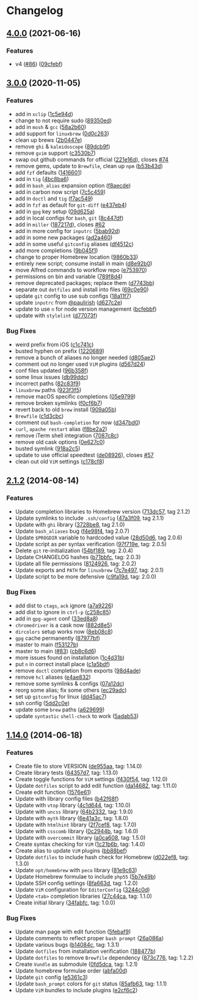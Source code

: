 # Changelog

## [4.0.0](https://github.com/iamnewton/dotfiles/compare/2.1.2...4.0.0) (2021-06-16)

### Features

* v4 ([#86](https://github.com/iamnewton/dotfiles/issues/86)) ([09cfebf](https://github.com/iamnewton/dotfiles/commit/09cfebffb37c793e768dab3c3a2af281ba09279b))

## [3.0.0](https://github.com/iamnewton/dotfiles/compare/3.0.0...4.0.0) (2020-11-05)

### Features

* add in `xclip` ([1c5e94d](https://github.com/iamnewton/dotfiles/commit/1c5e94d8f349ccf87a20fd7828a320120a36219b))
* change to not require sudo ([89350ed](https://github.com/iamnewton/dotfiles/commit/89350edb2b85f8208efe49c22f6b6e7510c92207))
* add in `mosh` & `gcc` ([58a2b60](https://github.com/iamnewton/dotfiles/commit/58a2b60f918344983f644a004290c6db195efef8))
* add support for `linuxbrew` ([0d0c263](https://github.com/iamnewton/dotfiles/commit/0d0c263abc6f8a76b444589f480a54a20c4c0175))
* clean up brews ([2b0447e](https://github.com/iamnewton/dotfiles/commit/2b0447eec8f64a01df0c07eda585b74ab009975b))
* remove `ghi` & `kaleidoscope` ([89dcb9f](https://github.com/iamnewton/dotfiles/commit/89dcb9fb6651c3c915b33d4d00b2fbca93139d62))
* remove `gvim` support ([c3530b7](https://github.com/iamnewton/dotfiles/commit/c3530b7705e16e0412815f145afd4f2abb132ec3))
* swap out github commands for official ([221e16d](https://github.com/iamnewton/dotfiles/commit/221e16d3ec305236f5f1e1a966d590bac0c32393)), closes [#74](https://github.com/iamnewton/dotfiles/issues/74)
* remove gems, update to `Brewfile`, clean up `npm` ([b53b43d](https://github.com/iamnewton/dotfiles/commit/b53b43d075c97a6fa524ec98034b265b0d69f7e0))
* add `fzf` defaults ([1416601](https://github.com/iamnewton/dotfiles/commit/14166018ad1e6cb38f688094f4303000dcbbd5c5))
* add in `tig` ([4bc8ba6](https://github.com/iamnewton/dotfiles/commit/4bc8ba65db78f5011d75b52e7d2a9697adc37244))
* add in `bash_alias` expansion option ([f8aecde](https://github.com/iamnewton/dotfiles/commit/f8aecdedea272d87b1e14c8ce6a617a5f15a64e1))
* add in carbon now script ([7c5c459](https://github.com/iamnewton/dotfiles/commit/7c5c459a8ec2b2d4d737683493da027db1ee5c9b))
* add in `doctl` and `tig` ([f7ac549](https://github.com/iamnewton/dotfiles/commit/f7ac54910464a3b4e9ee54b330f6219063dede17))
* add in `fzf` as default for `git-diff` ([e437eb4](https://github.com/iamnewton/dotfiles/commit/e437eb4abb30d563a05e05294cee25ea7d3483a8))
* add in `gpg` key setup ([09d625a](https://github.com/iamnewton/dotfiles/commit/09d625a310176f535cb7819cecf924fd7142b24b))
* add in local configs for `bash`, `git` ([8c447df](https://github.com/iamnewton/dotfiles/commit/8c447df2238b62af478eb222d0432b23cacc8f83))
* add in `miller` ([187217d](https://github.com/iamnewton/dotfiles/commit/187217d44d5b273f091ff450124ea35360ff346f)), closes [#62](https://github.com/iamnewton/dotfiles/issues/62)
* add in more config for `inputrc` ([5bab92d](https://github.com/iamnewton/dotfiles/commit/5bab92d2d886f53788d77ab544635c7c6c4767db))
* add in some new packages ([ad2a460](https://github.com/iamnewton/dotfiles/commit/ad2a460c51a10659827d9fb8a153951936d075be))
* add in some useful `gitconfig` aliases ([df4512c](https://github.com/iamnewton/dotfiles/commit/df4512c86fe376565a02bb6b8234e1d530a41c68))
* add more completions ([9b045f1](https://github.com/iamnewton/dotfiles/commit/9b045f1b4afcbb50cae7dd0bd8bd4f274bb8589b))
* change to proper Homebrew location ([9860b33](https://github.com/iamnewton/dotfiles/commit/9860b3397bd464c27060633915d7311a99f37be6))
* entirely new script; consume install in main ([d8e92b0](https://github.com/iamnewton/dotfiles/commit/d8e92b0f01749b54e6155d8f9a329f5abed9a0a3))
* move Alfred commands to workflow repo ([e753970](https://github.com/iamnewton/dotfiles/commit/e753970ab34396baf94cb55057b556950e952dde))
* permissions on bin and variable ([789f8d4](https://github.com/iamnewton/dotfiles/commit/789f8d409e3dc72a0c9bc401d808aae0247261d6))
* remove deprecated packages; replace them ([d7743bb](https://github.com/iamnewton/dotfiles/commit/d7743bb266c663aaf3f5269229a261e5820c7eb6))
* separate out `dotfiles` and install into files ([69c0e90](https://github.com/iamnewton/dotfiles/commit/69c0e9037c23ba68f29846d20a26aa1c6e0a6414))
* update `git` config to use sub configs ([18a11f7](https://github.com/iamnewton/dotfiles/commit/18a11f7f829da5f52c4e4421d334b50332f497c2))
* update `inputrc` from [@paulirish](https://github.com/paulirish) ([d627c2e](https://github.com/iamnewton/dotfiles/commit/d627c2eb08f74d069e478f6b8b168636843c12eb))
* update to use `n` for node version management ([bcfebbf](https://github.com/iamnewton/dotfiles/commit/bcfebbfc3b71787e8dd56e543d4b6ab6934b1067))
* update with `stylelint` ([d77073f](https://github.com/iamnewton/dotfiles/commit/d77073f14b3317a658f7949788918399a30a419d))


### Bug Fixes

* weird prefix from iOS ([c1c741c](https://github.com/iamnewton/dotfiles/commit/c1c741cb1dd54a77bfc4956d29b47e6c98538472))
* busted hyphen on prefix ([1220689](https://github.com/iamnewton/dotfiles/commit/12206893a09f2f31633a60d1924c3f1604e7750d))
* remove a bunch of aliases no longer needed ([d805ae2](https://github.com/iamnewton/dotfiles/commit/d805ae20b783ad02925a8ddd9edad45e616d5b98))
* comment out no longer used `ViM` plugins ([d567d24](https://github.com/iamnewton/dotfiles/commit/d567d24506e4f35ea3d8fbe964533f1a286aa802))
* conf files updated ([96b358f](https://github.com/iamnewton/dotfiles/commit/96b358f003ff73a6916a5d93bc2529c4c8f4ca06))
* some linux issues ([db99ddc](https://github.com/iamnewton/dotfiles/commit/db99ddc83fbb2d8b03a4cdc687a9750908ff810f))
* incorrect paths ([82c83f9](https://github.com/iamnewton/dotfiles/commit/82c83f9283f1408db6d19f9461bb729f2fe07fb4))
* `linuxbrew` paths ([923f3f5](https://github.com/iamnewton/dotfiles/commit/923f3f533e88639726298d0face066f6416f4e99))
* remove macOS specific completions ([05e9799](https://github.com/iamnewton/dotfiles/commit/05e9799f123278bd820a6abe2b0bda1956311cba))
* remove broken symlinks ([f0cf6b7](https://github.com/iamnewton/dotfiles/commit/f0cf6b7fd0f0ece95794945bf3c8dbed7d55607c))
* revert back to old `brew` install ([909a05b](https://github.com/iamnewton/dotfiles/commit/909a05bc38397ca5eed994b6a879d623cf25208d))
* `Brewfile` ([c1d3cbc](https://github.com/iamnewton/dotfiles/commit/c1d3cbcc5cd58a108f8e5e9c0f4ca079202fcbad))
* comment out `bash-completion` for now ([d347bd0](https://github.com/iamnewton/dotfiles/commit/d347bd0a913e3b6a511c3455992b9c5c513713e7))
* `curl`, `apache restart` alias ([f8be2a2](https://github.com/iamnewton/dotfiles/commit/f8be2a2f789114250acbc7fd84d9b18b89c0bc9a))
* remove iTerm shell integration ([7087c8c](https://github.com/iamnewton/dotfiles/commit/7087c8cd1b846e9138710b25f6b7376a7ee5a00d))
* remove old cask options ([0e627c0](https://github.com/iamnewton/dotfiles/commit/0e627c0c21ca2be655ddda368fe71ce6e391cb12))
* busted symlink ([918a2c5](https://github.com/iamnewton/dotfiles/commit/918a2c5046653b5a99d8a3f7d487d8f435971915))
* update to use official speedtest ([de08926](https://github.com/iamnewton/dotfiles/commit/de08926fb5647f77dc53c1f4275b8af2282f2170)), closes [#57](https://github.com/iamnewton/dotfiles/issues/57)
* clean out old `ViM` settings ([c178cf8](https://github.com/iamnewton/dotfiles/commit/c178cf836dc25075a926db81320fa211da9d2aec))

## [2.1.2](https://github.com/iamnewton/dotfiles/compare/2.1.2...3.0.0) (2014-08-14)

### Features

* Update completion libraries to Homebrew version ([713dc57](https://github.com/iamnewton/dotfiles/commit/713dc578c7432caa2dfb4671fb5edfce5c5ebe2a), tag 2.1.2)
* Update symlinks to include `.ssh/config` ([47a3f09](https://github.com/iamnewton/dotfiles/commit/47a3f09), tag 2.1.1)
* Update with `ghi` library ([3728be8](https://github.com/iamnewton/dotfiles/commit/3728be8), tag 2.1.0)
* Update `bash_aliases` bug ([f4e98f4](https://github.com/iamnewton/dotfiles/commit/f4e98f4), tag 2.0.7)
* Update `$PROGDIR` variable to hardcoded value ([28d50d6](https://github.com/iamnewton/dotfiles/commit/28d50d6), tag 2.0.6)
* Update script as per syntax verification ([97f719e](https://github.com/iamnewton/dotfiles/commit/97f719e), tag: 2.0.5)
* Delete `git` re-initialization ([54bf189](https://github.com/iamnewton/dotfiles/commit/54bf189), tag: 2.0.4)
* Update CHANGELOG hashes ([b71bbfc](https://github.com/iamnewton/dotfiles/commit/b71bbfc), tag: 2.0.3)
* Update all file permissions ([8124926](https://github.com/iamnewton/dotfiles/commit/8124926), tag: 2.0.2)
* Update exports and `PATH` for `linuxbrew` ([7c7e497](https://github.com/iamnewton/dotfiles/commit/7c7e497), tag: 2.0.1)
* Update script to be more defensive ([c9fa19d](https://github.com/iamnewton/dotfiles/commit/c9fa19d), tag: 2.0.0)

### Bug Fixes

* add dist to `ctags`, `ack` ignore ([a7a9226](https://github.com/iamnewton/dotfiles/commit/a7a922610a63dc910c45c0bd67e3ff5bac8ad71b))
* add dist to ignore in `ctrl-p` ([c258c85](https://github.com/iamnewton/dotfiles/commit/c258c85046b1d5f88ace26b781d57db8f3f6d7c0))
* add in `gpg-agent` conf ([33ed8a8](https://github.com/iamnewton/dotfiles/commit/33ed8a859919cab702fe402646eac626c54fc0d5))
* `chromedriver` is a cask now ([882d8e5](https://github.com/iamnewton/dotfiles/commit/882d8e5de21789eefbd5f866c132964b525f297e))
* `dircolors` setup works now ([8eb08c8](https://github.com/iamnewton/dotfiles/commit/8eb08c82908d68868a07165203873f5311ff94c5))
* `gpg` cache permanently ([87977bf](https://github.com/iamnewton/dotfiles/commit/87977bfc6a10ed99c63166e08d7678b94cb9d9c3))
* master to main ([f53127b](https://github.com/iamnewton/dotfiles/commit/f53127b2c77c84680c6d341ddccf054eb3d04382))
* master to main ([#83](https://github.com/iamnewton/dotfiles/issues/83)) ([cb8c6d6](https://github.com/iamnewton/dotfiles/commit/cb8c6d6eb2d21cdda23d7729177cecbdca601b2d))
* more issues found on installation ([1c4d31b](https://github.com/iamnewton/dotfiles/commit/1c4d31b0860303fdb60632aee82c60bb0afb2719))
* put `n` in correct install place ([c1a5bdf](https://github.com/iamnewton/dotfiles/commit/c1a5bdf6f723e1ced64adc61fa6b7c7bf3a1aed7))
* remove `doctl` completion from exports ([98d4ade](https://github.com/iamnewton/dotfiles/commit/98d4ade3b2686a331842bb0d019975ad544b1955))
* remove `hcl` aliases ([e4ae832](https://github.com/iamnewton/dotfiles/commit/e4ae832356caab346a7061dbe345c1158971a219))
* remove some symlinks & configs ([07a12dc](https://github.com/iamnewton/dotfiles/commit/07a12dcab4b4b1443e5b3e682bf437234fc8a02f))
* reorg some alias; fix some others ([ec29adc](https://github.com/iamnewton/dotfiles/commit/ec29adc261ac6154b2fa5b9b75a7157a7d80e2fa))
* set up `gitconfig` for linux ([dd45ac7](https://github.com/iamnewton/dotfiles/commit/dd45ac76535f913166db0e86edf6c12ee61ca985))
* ssh config ([5dd2c0e](https://github.com/iamnewton/dotfiles/commit/5dd2c0e5b00d5b646f22eee0c236b2423daa587a))
* update some `brew` paths ([a629699](https://github.com/iamnewton/dotfiles/commit/a629699050339585120034e4aa434a7ff9848e55))
* update `syntastic` `shell-check` to work ([5adab53](https://github.com/iamnewton/dotfiles/commit/5adab5386733f4e3364d4242ad384e3467825413))

## [1.14.0](https://github.com/iamnewton/dotfiles/compare/1.14.0...2.1.2) (2014-06-18)

### Features

* Create file to store VERSION ([de955aa](https://github.com/iamnewton/dotfiles/commit/de955aa), tag: 1.14.0)
* Create library tests ([64357d7](https://github.com/iamnewton/dotfiles/commit/64357d7), tag: 1.13.0)
* Create toggle functions for `ViM` settings ([f430f54](https://github.com/iamnewton/dotfiles/commit/f430f54), tag: 1.12.0)
* Update `dotfiles` script to add edit function ([da14682](https://github.com/iamnewton/dotfiles/commit/da14682), tag: 1.11.0)
* Create edit function ([1576e61](https://github.com/iamnewton/dotfiles/commit/1576e61))
* Update with library config files ([b42f68f](https://github.com/iamnewton/dotfiles/commit/b42f68f))
* Update with `vtop` library ([4c1d644](https://github.com/iamnewton/dotfiles/commit/4c1d644), tag: 1.10.0)
* Update with `uncss` library ([64b2332](https://github.com/iamnewton/dotfiles/commit/64b2332), tag: 1.9.0)
* Update with `myth` library ([6e41a3c](https://github.com/iamnewton/dotfiles/commit/6e41a3c), tag: 1.8.0)
* Update with `htmlhint` library ([2f7cef8](https://github.com/iamnewton/dotfiles/commit/2f7cef8), tag: 1.7.0)
* Update with `csscomb` library ([0c2944b](https://github.com/iamnewton/dotfiles/commit/0c2944b), tag: 1.6.0)
* Update with `overcommit` library ([a0ca608](https://github.com/iamnewton/dotfiles/commit/a0ca608), tag: 1.5.0)
* Create syntax checking for `ViM` ([1c21b6b](https://github.com/iamnewton/dotfiles/commit/1c21b6b), tag: 1.4.0)
* Create alias to update `ViM` plugins ([bb88bef](https://github.com/iamnewton/dotfiles/commit/bb88bef))
* Update `dotfiles` to include hash check for Homebrew ([d022ef8](https://github.com/iamnewton/dotfiles/commit/d022ef8), tag: 1.3.0)
* Update `opt/homebrew` with `peco` library ([81e9c63](https://github.com/iamnewton/dotfiles/commit/81e9c63))
* Update Homebrew formulae to include `php55` ([5b7e49b](https://github.com/iamnewton/dotfiles/commit/5b7e49b))
* Update SSH config settings ([8fa663d](https://github.com/iamnewton/dotfiles/commit/8fa663d), tag: 1.2.0)
* Update `ViM` configuration for `EditorConfig` ([3244c0d](https://github.com/iamnewton/dotfiles/commit/3244c0d))
* Update `<tab>` completion libraries ([27c44ca](https://github.com/iamnewton/dotfiles/commit/27c44ca), tag: 1.1.0)
* Create initial library ([34fabfc](https://github.com/iamnewton/dotfiles/commit/34fabfc), tag: 1.0.0)

### Bug Fixes

* Update man page with edit function ([5febaf9](https://github.com/iamnewton/dotfiles/commit/5febaf9))
* Update comments to reflect proper `bash prompt` ([26a086a](https://github.com/iamnewton/dotfiles/commit/26a086a))
* Update various bugs ([b14084c](https://github.com/iamnewton/dotfiles/commit/b14084c), tag: 1.3.1)
* Update `dotfiles` from installation verification ([188477b](https://github.com/iamnewton/dotfiles/commit/188477b))
* Update `dotfiles` to remove `Brewfile` dependency ([873c776](https://github.com/iamnewton/dotfiles/commit/873c776), tag: 1.2.2)
* Create `Vundle` as submodule ([0fd5dca](https://github.com/iamnewton/dotfiles/commit/0fd5dca), tag: 1.2.1)
* Update homebrew formulae order ([abfa00d](https://github.com/iamnewton/dotfiles/commit/abfa00d))
* Update `git` config ([e5361c3](https://github.com/iamnewton/dotfiles/commit/e5361c3))
* Update `bash_prompt` colors for `git` status ([85afb63](https://github.com/iamnewton/dotfiles/commit/85afb63), tag: 1.1.1)
* Update `ViM` bundles to include plugins ([e2cf6c2](https://github.com/iamnewton/dotfiles/commit/e2cf6c2))

